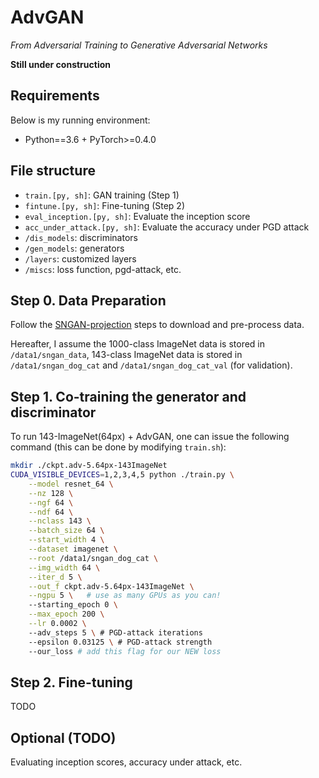 # AdvGAN
*From Adversarial Training to Generative Adversarial Networks*

**Still under construction**

## Requirements
Below is my running environment:

+ Python==3.6 + PyTorch>=0.4.0

## File structure

+ `train.[py, sh]`: GAN training (Step 1)
+ `fintune.[py, sh]`: Fine-tuning (Step 2)
+ `eval_inception.[py, sh]`: Evaluate the inception score
+ `acc_under_attack.[py, sh]`: Evaluate the accuracy under PGD attack
+ `/dis_models`: discriminators
+ `/gen_models`: generators
+ `/layers`: customized layers
+ `/miscs`: loss function, pgd-attack, etc.

## Step 0. Data Preparation
Follow the [SNGAN-projection](https://github.com/pfnet-research/sngan_projection#preprocess-dataset) steps to download and pre-process data.

Hereafter, I assume the 1000-class ImageNet data is stored in `/data1/sngan_data`, 143-class ImageNet data is stored in `/data1/sngan_dog_cat` and `/data1/sngan_dog_cat_val` (for validation).

## Step 1. Co-training the generator and discriminator
To run 143-ImageNet(64px) + AdvGAN, one can issue the following command (this can be done by modifying `train.sh`):
```bash
mkdir ./ckpt.adv-5.64px-143ImageNet
CUDA_VISIBLE_DEVICES=1,2,3,4,5 python ./train.py \
    --model resnet_64 \
    --nz 128 \
    --ngf 64 \
    --ndf 64 \
    --nclass 143 \
    --batch_size 64 \
    --start_width 4 \
    --dataset imagenet \
    --root /data1/sngan_dog_cat \
    --img_width 64 \
    --iter_d 5 \
    --out_f ckpt.adv-5.64px-143ImageNet \
    --ngpu 5 \   # use as many GPUs as you can!
    --starting_epoch 0 \
    --max_epoch 200 \
    --lr 0.0002 \ 
    --adv_steps 5 \ # PGD-attack iterations
    --epsilon 0.03125 \ # PGD-attack strength
    --our_loss # add this flag for our NEW loss
```

## Step 2. Fine-tuning
TODO

## Optional (TODO)
Evaluating inception scores, accuracy under attack, etc.
